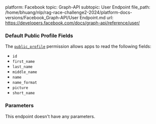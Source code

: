 platform: Facebook
topic: Graph-API
subtopic: User Endpoint
file_path: /home/bhuang/nlp/rag-race-challenge2-2024/platform-docs-versions/Facebook_Graph-API/User Endpoint.md
url: https://developers.facebook.com/docs/graph-api/reference/user/

### Default Public Profile Fields

The [`public_profile`](https://developers.facebook.com/docs/permissions/reference/public_profile) permission allows apps to read the following fields:

* `id`
* `first_name`
* `last_name`
* `middle_name`
* `name`
* `name_format`
* `picture`
* `short_name`

### Parameters

This endpoint doesn't have any parameters.